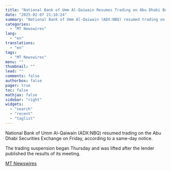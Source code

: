 ```yaml
---
title: "National Bank of Umm Al-Qaiwain Resumes Trading on Abu Dhabi Bourse"
date: "2025-02-07 21:10:24"
summary: "National Bank of Umm Al-Qaiwain (ADX:NBQ) resumed trading on the Abu Dhabi Securities Exchange on Friday, according to a same-day notice. The trading suspension began Thursday and was lifted after the lender published the results of its meeting."
categories:
  - "MT Newswires"
lang:
  - "en"
translations:
  - "en"
tags:
  - "MT Newswires"
menu: ""
thumbnail: ""
lead: ""
comments: false
authorbox: false
pager: true
toc: false
mathjax: false
sidebar: "right"
widgets:
  - "search"
  - "recent"
  - "taglist"
---
```


National Bank of Umm Al-Qaiwain (ADX:NBQ) resumed trading on the Abu Dhabi Securities Exchange on Friday, according to a same-day notice.

The trading suspension began Thursday and was lifted after the lender published the results of its meeting.

[MT Newswires](https://www.tradingview.com/news/mtnewswires.com:20250207:G2465203:0/)
